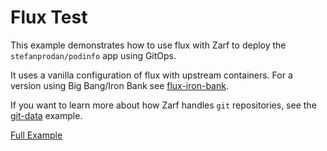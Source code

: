 # Flux Test

This example demonstrates how to use flux with Zarf to deploy the `stefanprodan/podinfo` app using GitOps.

It uses a vanilla configuration of flux with upstream containers.  For a version using Big Bang/Iron Bank see [flux-iron-bank](../../packages/flux-iron-bank/).

If you want to learn more about how Zarf handles `git` repositories, see the [git-data](../git-data/) example.

[Full Example](https://github.com/defenseunicorns/zarf/tree/master/examples/flux-test)
